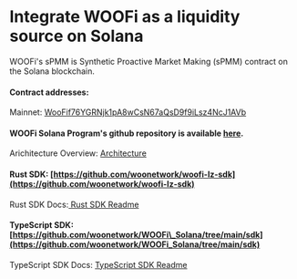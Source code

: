# Integrate WOOFi as a liquidity source on Solana

WOOFi's sPMM is Synthetic Proactive Market Making (sPMM) contract on the Solana blockchain.

#### Contract addresses:

Mainnet: [WooFif76YGRNjk1pA8wCsN67aQsD9f9iLsz4NcJ1AVb](https://solscan.io/account/WooFif76YGRNjk1pA8wCsN67aQsD9f9iLsz4NcJ1AVb)

#### WOOFi Solana Program's github repository is available [here](https://github.com/woonetwork/WOOFi_Solana).

Arichitecture Overview: [Architecture](architecture.md)

#### Rust SDK: [https://github.com/woonetwork/woofi-lz-sdk](https://github.com/woonetwork/woofi-lz-sdk)

Rust SDK Docs:[ Rust SDK Readme](rust-sdk.md)

#### TypeScript SDK: [https://github.com/woonetwork/WOOFi\_Solana/tree/main/sdk](https://github.com/woonetwork/WOOFi_Solana/tree/main/sdk)

TypeScript SDK Docs: [TypeScript SDK Readme](typescript-sdk.md)

####
